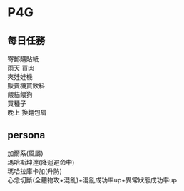 # P4G

## 每日任務

寄郵購貼紙  
雨天 買肉  
夾娃娃機  
販賣機買飲料  
餵貓餵狗  
買種子  
晚上 換麵包屑

## persona

加爾系(風屬)  
瑪哈斯坤達(降迴避命中)  
瑪哈拉庫卡加(升防)  
心念切斷(全體物攻+混亂)+混亂成功率up+異常狀態成功率up  

